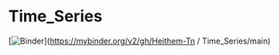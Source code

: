 # Time_Series

[![Binder](https://mybinder.org/badge_logo.svg)](https://mybinder.org/v2/gh/Heithem-Tn / Time_Series/main)
